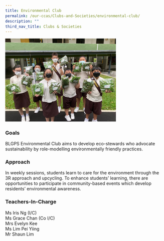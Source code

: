 ```yaml
---
title: Environmental Club
permalink: /our-ccas/Clubs-and-Societies/environmental-club/
description: ""
third_nav_title: Clubs & Societies
---
```

<img src="/images/Environment-Club.jpg" 
     style="width:70%">
		 
### Goals  

BLGPS Environmental Club aims to develop eco-stewards who advocate sustainability by role-modelling environmentally friendly practices.  
  

### Approach

In weekly sessions, students learn to care for the environment through the 3R approach and upcycling. To enhance students’ learning, there are opportunities to participate in community-based events which develop residents’ environmental awareness.  
  

### Teachers-In-Charge

Ms Iris Ng (I/C)  <br>
Ms Grace Chan (Co I/C)  <br>
Mrs Evelyn Kee  <br>
Ms Lim Pei Yiing  <br>
Mr Shaun Lim